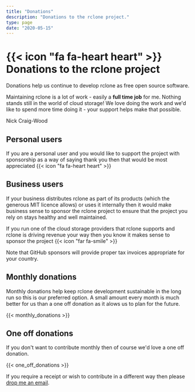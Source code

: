 ```yaml
---
title: "Donations"
description: "Donations to the rclone project."
type: page
date: "2020-05-15"
---
```


# {{< icon "fa fa-heart heart" >}} Donations to the rclone project

Donations help us continue to develop rclone as free open source
software.

Maintaining rclone is a lot of work - easily a **full time job** for
me. Nothing stands still in the world of cloud storage! We love doing
the work and we'd like to spend more time doing it - your support
helps make that possible.

Nick Craig-Wood

## Personal users

If you are a personal user and you would like to support the project
with sponsorship as a way of saying thank you then that would be most
appreciated {{< icon "fa fa-heart heart" >}}

## Business users

If your business distributes rclone as part of its products (which the
generous MIT licence allows) or uses it internally then it would make
business sense to sponsor the rclone project to ensure that the
project you rely on stays healthy and well maintained.

If you run one of the cloud storage providers that rclone supports and
rclone is driving revenue your way then you know it makes sense to
sponsor the project {{< icon "far fa-smile" >}}

Note that GitHub sponsors will provide proper tax invoices appropriate
for your country.

## Monthly donations

Monthly donations help keep rclone development sustainable in the long
run so this is our preferred option. A small amount every month is
much better for us than a one off donation as it alows us to plan for
the future.

{{< monthly_donations >}}

## One off donations

If you don't want to contribute monthly then of course we'd love a one
off donation.

{{< one_off_donations >}}

If you require a receipt or wish to contribute in a different way then
please [drop me an email](mailto:nick@craig-wood.com).
